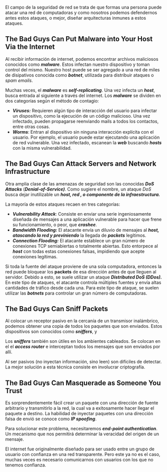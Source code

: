 El campo de la seguridad de red se trata de que formas una persona puede atacar una red de computadoras y como nosotros podemos defendernos antes estos ataques, o mejor, diseñar arquitecturas inmunes a estos ataques.

## The Bad Guys Can Put Malware into Your Host Via the Internet

Al recibir información de internet, podemos encontrar archivos maliciosos conocidos como ***malware***. Estos infectan nuestro dispositivo y toman control del mismo. Nuestro host puede se ser agregado a una red de miles de disipativos conocida como ***botnet***, utilizada para distribuir ataques o *spam emails*.

Muchas veces, el ***malware*** es ***self-replicating***. Una vez infecta un ***host***, busca entrada al siguiente a través del internet. Los ***malware*** se dividen en dos categorías según el método de contagio:

- ***Viruses:*** Requieren algún tipo de interacción del usuario para infectar un dispositivo, como la ejecución de un código malicioso. Una vez infectado, pueden propagarse reenviando mails a todos los contactos, entre otras cosas.
- ***Worms***: Entran al dispositivo sin ninguna interacción explícita con el usuario. Por ejemplo, el usuario puede estar ejecutando una aplicación de red vulnerable. Una vez infectado, escanean la ***web*** buscando ***hosts*** con la misma vulnerabilidad.

## The Bad Guys Can Attack Servers and Network Infrastructure

Otra amplia clase de las amenazas de seguridad son las conocidas ***DoS Attacks*** (***Denial-of-Service)***. Como sugiere el nombre, un ataque *DoS* busca dejar inutilizable un ***host, red , o componente de la infraestructura.***

La mayoría de estos ataques recaen en tres categorías:

- ***Vulnerability Attack***: Consiste en enviar una serie ingeniosamente diseñada de mensajes a una aplicación vulnerable para hacer que frene su funcionamiento, o peor, que ***crashee***.
- ***Bandwidth Flooding:*** El atacante envía un diluvio de mensajes al ***host, atascando la red y previniendo*** la llegada de ***packets*** legítimos.
- ***Connection Flooding:*** El atacante establece un gran número de conexiones TCP semiabiertas o totalmente abiertas. Esto entorpece al ***host*** con todas estas conexiones falsas, impidiendo que acepte conexiones legítimas.

Si toda la fuente del ataque proviene de una sola computadora, entonces la red puede bloquear los **packets** de esa dirección antes de que lleguen al servidor. Debido a esto, se suele utilizar un ataque ***Distributed DoS (DDos).*** En este tipo de ataques, el atacante controla múltiples fuentes y envía altas cantidades de tráfico desde cada una. Para este tipo de ataque, se suelen utilizar las ***botnets*** para controlar un gran número de computadoras.

## The Bad Guys Can Sniff Packets

Al colocar un receptor pasivo en la cercanía de un transmisor inalámbrico, podemos obtener una copia de todos los paquetes que son enviados. Estos dispositivos son conocidos como ***sniffers***, y 

Los ***sniffers*** también son útiles en los ambientes cableados. Se colocan en el el ***access router*** e interceptan todos los mensajes que son enviados por allí.

Al ser pasivos (no inyectan información, sino leen) son difíciles de detectar. La mejor solución a esta técnica consiste en involucrar criptografía.

## The Bad Guys Can Masquerade as Someone You Trust

Es sorprendentemente fácil crear un paquete con una dirección de fuente arbitrario y transmitirlo a la red, la cual va a exitosamente hacer llegar el paquete a destino. La habilidad de inyectar paquetes con una dirección falsa de envió se conoce como ***IP spoofing***.

Para solucionar este problema, necesitaremos ***end-point authentication***. Un mecanismo que nos permitirá determinar la veracidad del origen de un mensaje.

El internet fue originalmente diseñado para ser usado entre un grupo de usuario con confianza en una red transparente. Pero este ya no es el caso, muchas veces es necesario comunicarnos con usuarios con los que no tenemos confianza.